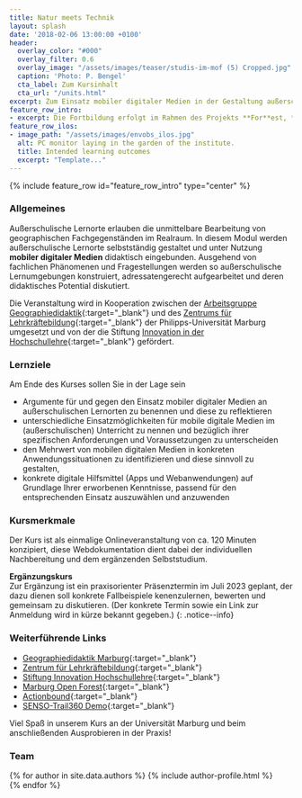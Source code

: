 ```yaml
---
title: Natur meets Technik
layout: splash
date: '2018-02-06 13:00:00 +0100'
header:
  overlay_color: "#000"
  overlay_filter: 0.6
  overlay_image: "/assets/images/teaser/studis-im-mof (5) Cropped.jpg"
  caption: 'Photo: P. Bengel'
  cta_label: Zum Kursinhalt
  cta_url: "/units.html"
excerpt: Zum Einsatz mobiler digitaler Medien in der Gestaltung außerschulischer Lernkonzepte
feature_row_intro:
- excerpt: Die Fortbildung erfolgt im Rahmen des Projekts **For**est, **S**ystem and **E**ducation (**ForSE**) - Reale und digitale Lernwelten im [Marburg Open Forest](https://www.uni-marburg.de/de/fb19/fachbereich/infrastruktur/mof){:target="_blank"} vernetzen 
feature_row_ilos:
- image_path: "/assets/images/envobs_ilos.jpg"
  alt: PC monitor laying in the garden of the institute.
  title: Intended learning outcomes
  excerpt: "Template..."
---
```


{% include feature_row id="feature_row_intro" type="center" %}


### Allgemeines 
Außerschulische Lernorte erlauben die unmittelbare Bearbeitung von geographischen Fachgegenständen im Realraum. In diesem Modul werden außerschulische Lernorte selbstständig gestaltet und unter Nutzung **mobiler digitaler Medien** didaktisch eingebunden. Ausgehend von fachlichen Phänomenen und Fragestellungen werden so außerschulische Lernumgebungen konstruiert, adressatengerecht aufgearbeitet und deren didaktisches Potential diskutiert.

Die Veranstaltung wird in Kooperation zwischen der [Arbeitsgruppe Geographiedidaktik](https://www.uni-marburg.de/de/fb19/disciplines/geographiedidaktik){:target="_blank"} und des [Zentrums für Lehrkräftebildung](https://www.uni-marburg.de/de/zfl){:target="_blank"}  der Philipps-Universität Marburg umgesetzt und von der die Stiftung [Innovation in der Hochschullehre](https://stiftung-hochschullehre.de/){:target="_blank"} gefördert.

### Lernziele
Am Ende des Kurses sollen Sie in der Lage sein
* Argumente für und gegen den Einsatz mobiler digitaler Medien an außerschulischen Lernorten zu benennen und diese zu reflektieren
* unterschiedliche Einsatzmöglichkeiten für mobile digitale Medien im (außerschulischen) Unterricht zu nennen und bezüglich ihrer spezifischen Anforderungen und Voraussetzungen zu unterscheiden
* den Mehrwert von mobilen digitalen Medien in konkreten Anwendungssituationen zu identifizieren und diese sinnvoll zu gestalten,
* konkrete digitale Hilfsmittel (Apps und Webanwendungen) auf Grundlage Ihrer erworbenen Kenntnisse, passend für den entsprechenden Einsatz auszuwählen und anzuwenden 

### Kursmerkmale
Der Kurs ist als einmalige Onlineveranstaltung von ca. 120 Minuten konzipiert, diese Webdokumentation dient dabei der individuellen Nachbereitung und dem ergänzenden Selbststudium.

**Ergänzungskurs**<br>
Zur Ergänzung ist ein praxisorienter Präsenztermin im Juli 2023 geplant, der dazu dienen soll konkrete Fallbeispiele kenenzulernen, bewerten und gemeinsam zu diskutieren.
(Der konkrete Termin sowie ein Link zur Anmeldung wird in kürze bekannt gegeben.)
{: .notice--info}

### Weiterführende Links
* [Geographiedidaktik Marburg](https://www.uni-marburg.de/de/fb19/disciplines/geographiedidaktik){:target="_blank"}
* [Zentrum für Lehrkräftebildung](https://www.uni-marburg.de/de/zfl){:target="_blank"}
* [Stiftung Innovation Hochschullehre](https://stiftung-hochschullehre.de/){:target="_blank"}
* [Marburg Open Forest](https://www.uni-marburg.de/de/fb19/fachbereich/infrastruktur/mof){:target="_blank"}
* [Actionbound](https://de.actionbound.com/){:target="_blank"}
* [SENSO-Trail360 Demo](https://www.uni-marburg.de/de/fb19/natur40/auf-zum-senso-trail){:target="_blank"}

Viel Spaß in unserem Kurs an der Universität Marburg und beim anschließenden Ausprobieren in der Praxis!
### Team
{% for author in site.data.authors %} 
  {% include author-profile.html %}
 <br /> 
{% endfor %}

